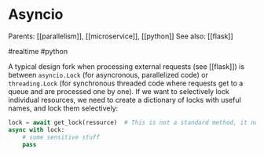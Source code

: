 # Asyncio

Parents: [[parallelism]], [[microservice]], [[python]]
See also: [[flask]]

#realtime #python


A typical design fork when processing external requests (see [[flask]]) is between `asyncio.Lock` (for asyncronous, parallelized code) or `threading.Lock` (for synchronous threaded code where requests get to a queue and are processed one by one). If we want to selectively lock individual resources, we need to create a dictionary of locks with useful names, and lock them selectively:
```python
lock = await get_lock(resource)  # This is not a standard method, it needs to be written
async with lock:
    # some sensitive stuff
    pass
```
